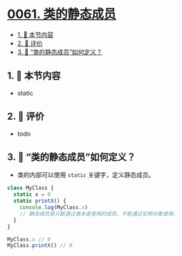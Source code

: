 # [0061. 类的静态成员](https://github.com/tnotesjs/TNotes.typescript/tree/main/notes/0061.%20%E7%B1%BB%E7%9A%84%E9%9D%99%E6%80%81%E6%88%90%E5%91%98)

<!-- region:toc -->

- [1. 🎯 本节内容](#1--本节内容)
- [2. 🫧 评价](#2--评价)
- [3. 🤔 “类的静态成员”如何定义？](#3--类的静态成员如何定义)

<!-- endregion:toc -->

## 1. 🎯 本节内容

- static

## 2. 🫧 评价

- todo

## 3. 🤔 “类的静态成员”如何定义？

- 类的内部可以使用 `static` 关键字，定义静态成员。

```ts
class MyClass {
  static x = 0
  static printX() {
    console.log(MyClass.x)
    // 静态成员是只能通过类本身使用的成员，不能通过实例对象使用。
  }
}

MyClass.x // 0
MyClass.printX() // 0
```
